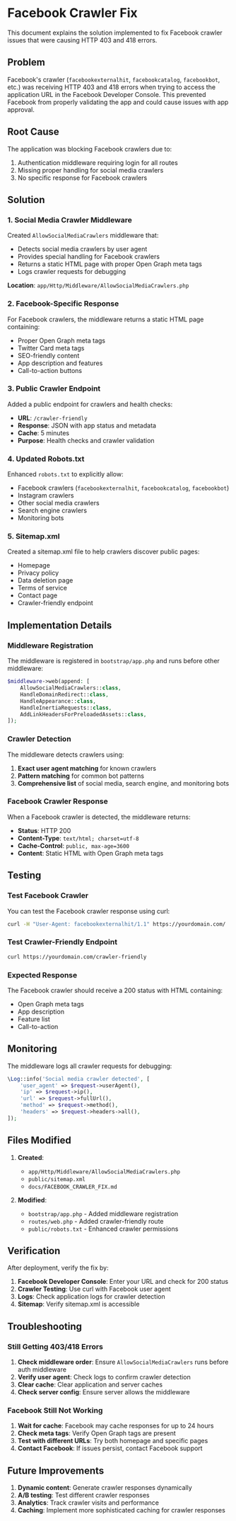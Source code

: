 # Facebook Crawler Fix

This document explains the solution implemented to fix Facebook crawler issues that were causing HTTP 403 and 418 errors.

## Problem

Facebook's crawler (`facebookexternalhit`, `facebookcatalog`, `facebookbot`, etc.) was receiving HTTP 403 and 418 errors when trying to access the application URL in the Facebook Developer Console. This prevented Facebook from properly validating the app and could cause issues with app approval.

## Root Cause

The application was blocking Facebook crawlers due to:
1. Authentication middleware requiring login for all routes
2. Missing proper handling for social media crawlers
3. No specific response for Facebook crawlers

## Solution

### 1. Social Media Crawler Middleware

Created `AllowSocialMediaCrawlers` middleware that:
- Detects social media crawlers by user agent
- Provides special handling for Facebook crawlers
- Returns a static HTML page with proper Open Graph meta tags
- Logs crawler requests for debugging

**Location**: `app/Http/Middleware/AllowSocialMediaCrawlers.php`

### 2. Facebook-Specific Response

For Facebook crawlers, the middleware returns a static HTML page containing:
- Proper Open Graph meta tags
- Twitter Card meta tags
- SEO-friendly content
- App description and features
- Call-to-action buttons

### 3. Public Crawler Endpoint

Added a public endpoint for crawlers and health checks:
- **URL**: `/crawler-friendly`
- **Response**: JSON with app status and metadata
- **Cache**: 5 minutes
- **Purpose**: Health checks and crawler validation

### 4. Updated Robots.txt

Enhanced `robots.txt` to explicitly allow:
- Facebook crawlers (`facebookexternalhit`, `facebookcatalog`, `facebookbot`)
- Instagram crawlers
- Other social media crawlers
- Search engine crawlers
- Monitoring bots

### 5. Sitemap.xml

Created a sitemap.xml file to help crawlers discover public pages:
- Homepage
- Privacy policy
- Data deletion page
- Terms of service
- Contact page
- Crawler-friendly endpoint

## Implementation Details

### Middleware Registration

The middleware is registered in `bootstrap/app.php` and runs before other middleware:

```php
$middleware->web(append: [
    AllowSocialMediaCrawlers::class,
    HandleDomainRedirect::class,
    HandleAppearance::class,
    HandleInertiaRequests::class,
    AddLinkHeadersForPreloadedAssets::class,
]);
```

### Crawler Detection

The middleware detects crawlers using:
1. **Exact user agent matching** for known crawlers
2. **Pattern matching** for common bot patterns
3. **Comprehensive list** of social media, search engine, and monitoring bots

### Facebook Crawler Response

When a Facebook crawler is detected, the middleware returns:
- **Status**: HTTP 200
- **Content-Type**: `text/html; charset=utf-8`
- **Cache-Control**: `public, max-age=3600`
- **Content**: Static HTML with Open Graph meta tags

## Testing

### Test Facebook Crawler

You can test the Facebook crawler response using curl:

```bash
curl -H "User-Agent: facebookexternalhit/1.1" https://yourdomain.com/
```

### Test Crawler-Friendly Endpoint

```bash
curl https://yourdomain.com/crawler-friendly
```

### Expected Response

The Facebook crawler should receive a 200 status with HTML containing:
- Open Graph meta tags
- App description
- Feature list
- Call-to-action

## Monitoring

The middleware logs all crawler requests for debugging:

```php
\Log::info('Social media crawler detected', [
    'user_agent' => $request->userAgent(),
    'ip' => $request->ip(),
    'url' => $request->fullUrl(),
    'method' => $request->method(),
    'headers' => $request->headers->all(),
]);
```

## Files Modified

1. **Created**:
   - `app/Http/Middleware/AllowSocialMediaCrawlers.php`
   - `public/sitemap.xml`
   - `docs/FACEBOOK_CRAWLER_FIX.md`

2. **Modified**:
   - `bootstrap/app.php` - Added middleware registration
   - `routes/web.php` - Added crawler-friendly route
   - `public/robots.txt` - Enhanced crawler permissions

## Verification

After deployment, verify the fix by:

1. **Facebook Developer Console**: Enter your URL and check for 200 status
2. **Crawler Testing**: Use curl with Facebook user agent
3. **Logs**: Check application logs for crawler detection
4. **Sitemap**: Verify sitemap.xml is accessible

## Troubleshooting

### Still Getting 403/418 Errors

1. **Check middleware order**: Ensure `AllowSocialMediaCrawlers` runs before auth middleware
2. **Verify user agent**: Check logs to confirm crawler detection
3. **Clear cache**: Clear application and server caches
4. **Check server config**: Ensure server allows the middleware

### Facebook Still Not Working

1. **Wait for cache**: Facebook may cache responses for up to 24 hours
2. **Check meta tags**: Verify Open Graph tags are present
3. **Test with different URLs**: Try both homepage and specific pages
4. **Contact Facebook**: If issues persist, contact Facebook support

## Future Improvements

1. **Dynamic content**: Generate crawler responses dynamically
2. **A/B testing**: Test different crawler responses
3. **Analytics**: Track crawler visits and performance
4. **Caching**: Implement more sophisticated caching for crawler responses 
